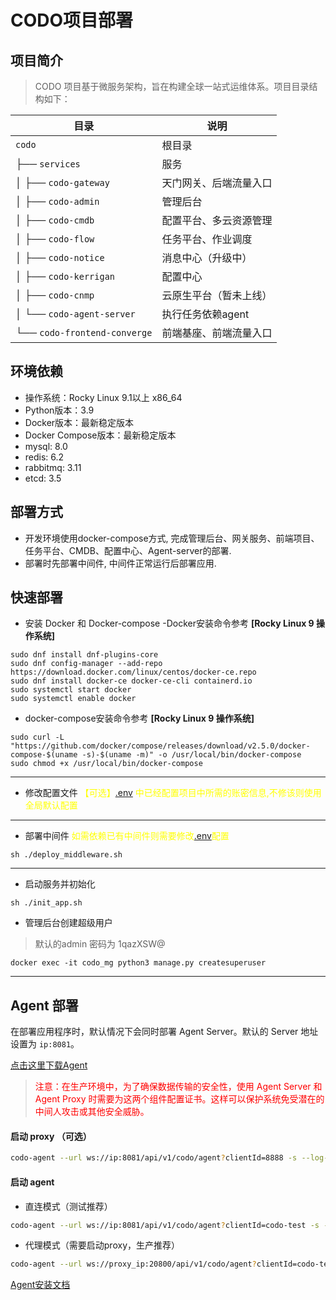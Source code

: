 # CODO项目部署

## 项目简介

> CODO 项目基于微服务架构，旨在构建全球一站式运维体系。项目目录结构如下：

| 目录                           | 说明          |
|------------------------------|-------------|
| `codo`                       | 根目录         |
| ├── `services`               | 服务          |
| │   ├── `codo-gateway`       | 天门网关、后端流量入口 |
| │   ├── `codo-admin`         | 管理后台        |
| │   ├── `codo-cmdb`          | 配置平台、多云资源管理 |
| │   ├── `codo-flow`          | 任务平台、作业调度   |
| │   ├── `codo-notice`        | 消息中心（升级中）   |
| │   ├── `codo-kerrigan`      | 配置中心        |
| │   ├── `codo-cnmp`          | 云原生平台（暂未上线） |
| │   └── `codo-agent-server`  | 执行任务依赖agent |
| └── `codo-frontend-converge` | 前端基座、前端流量入口 |

## 环境依赖

- 操作系统：Rocky Linux 9.1以上 x86_64
- Python版本：3.9
- Docker版本：最新稳定版本
- Docker Compose版本：最新稳定版本
- mysql: 8.0
- redis: 6.2
- rabbitmq: 3.11
- etcd: 3.5

## 部署方式

- 开发环境使用docker-compose方式, 完成管理后台、网关服务、前端项目、任务平台、CMDB、配置中心、Agent-server的部署.
- 部署时先部署中间件, 中间件正常运行后部署应用.

## 快速部署

- 安装 Docker 和 Docker-compose
  -Docker安装命令参考 **[Rocky Linux 9 操作系统]**

```shell
sudo dnf install dnf-plugins-core
sudo dnf config-manager --add-repo https://download.docker.com/linux/centos/docker-ce.repo
sudo dnf install docker-ce docker-ce-cli containerd.io
sudo systemctl start docker
sudo systemctl enable docker
```

- docker-compose安装命令参考 **[Rocky Linux 9 操作系统]**

```shell
sudo curl -L "https://github.com/docker/compose/releases/download/v2.5.0/docker-compose-$(uname -s)-$(uname -m)" -o /usr/local/bin/docker-compose
sudo chmod +x /usr/local/bin/docker-compose
```

--- 

- 修改配置文件 <span style="color: yellow;">【可选】[.env](.env)
  中已经配置项目中所需的账密信息,不修该则使用全局默认配置</span>

--- 

- 部署中间件  <span style="color: yellow;"> 如需依赖已有中间件则需要修改[.env](.env)配置

```shell
sh ./deploy_middleware.sh

```

--- 

- 启动服务并初始化

```shell
sh ./init_app.sh
```

- 管理后台创建超级用户

> 默认的admin 密码为 1qazXSW@

```shell
docker exec -it codo_mg python3 manage.py createsuperuser
```

--- 

## Agent 部署

在部署应用程序时，默认情况下会同时部署 Agent Server。默认的 Server 地址设置为 `ip:8081`。

[点击这里下载Agent](https://github.com/opendevops-cn/codo-agent-server)

> <font color="red">注意：在生产环境中，为了确保数据传输的安全性，使用 Agent Server 和 Agent Proxy
> 时需要为这两个组件配置证书。这样可以保护系统免受潜在的中间人攻击或其他安全威胁。</font>

#### 启动 proxy （可选）

```bash
codo-agent --url ws://ip:8081/api/v1/codo/agent?clientId=8888 -s --log-dir /data/logs/codo  --client-type master
```

#### 启动 agent

- 直连模式（测试推荐）

```bash
codo-agent --url ws://ip:8081/api/v1/codo/agent?clientId=codo-test -s --log-dir /data/logs/codo --row-limit 2000 --client-type normal

```

- 代理模式（需要启动proxy，生产推荐）

```bash
codo-agent --url ws://proxy_ip:20800/api/v1/codo/agent?clientId=codo-test:8888 -s --log-dir /data/logs/codo --row-limit 2000 --client-type normal

```

[Agent安装文档](https://github.com/opendevops-cn/codo-agent-server/blob/main/%E5%AE%89%E8%A3%85%E6%96%87%E6%A1%A3.md)